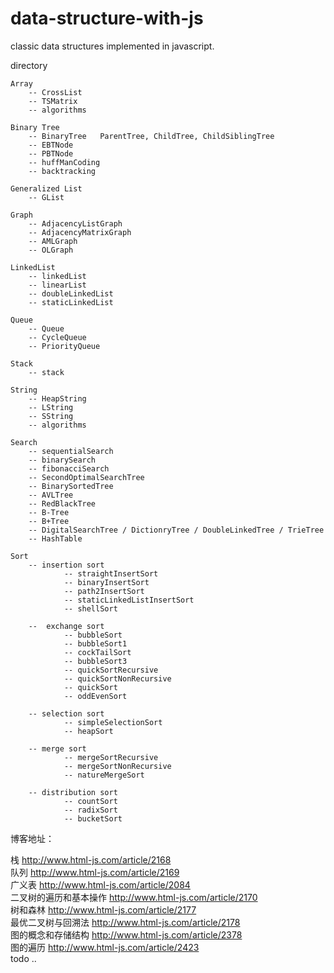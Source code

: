 data-structure-with-js
======================
classic data structures implemented in javascript.

directory

    Array
        -- CrossList
        -- TSMatrix
        -- algorithms

    Binary Tree
        -- BinaryTree   ParentTree, ChildTree, ChildSiblingTree
        -- EBTNode
        -- PBTNode
        -- huffManCoding
        -- backtracking

    Generalized List
        -- GList

    Graph
        -- AdjacencyListGraph
        -- AdjacencyMatrixGraph
        -- AMLGraph
        -- OLGraph

    LinkedList
        -- linkedList
        -- linearList
        -- doubleLinkedList
        -- staticLinkedList

    Queue
        -- Queue
        -- CycleQueue
        -- PriorityQueue

    Stack
        -- stack

    String
        -- HeapString
        -- LString
        -- SString
        -- algorithms

    Search
        -- sequentialSearch
        -- binarySearch
        -- fibonacciSearch
        -- SecondOptimalSearchTree
        -- BinarySortedTree
        -- AVLTree
        -- RedBlackTree
        -- B-Tree
        -- B+Tree
        -- DigitalSearchTree / DictionryTree / DoubleLinkedTree / TrieTree
        -- HashTable

    Sort
        -- insertion sort
                -- straightInsertSort
                -- binaryInsertSort
                -- path2InsertSort
                -- staticLinkedListInsertSort
                -- shellSort
                
        --  exchange sort
                -- bubbleSort
                -- bubbleSort1
                -- cockTailSort
                -- bubbleSort3
                -- quickSortRecursive
                -- quickSortNonRecursive
                -- quickSort
                -- oddEvenSort
                
        -- selection sort
                -- simpleSelectionSort
                -- heapSort
                
        -- merge sort
                -- mergeSortRecursive
                -- mergeSortNonRecursive
                -- natureMergeSort

        -- distribution sort
                -- countSort
                -- radixSort
                -- bucketSort


博客地址：

栈   http://www.html-js.com/article/2168<br>
队列  http://www.html-js.com/article/2169<br>
广义表 http://www.html-js.com/article/2084<br>
二叉树的遍历和基本操作 http://www.html-js.com/article/2170<br>
树和森林    http://www.html-js.com/article/2177<br>
最优二叉树与回溯法   http://www.html-js.com/article/2178<br>
图的概念和存储结构   http://www.html-js.com/article/2378<br>
图的遍历    http://www.html-js.com/article/2423<br>
todo ..